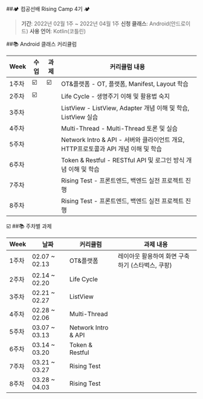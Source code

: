 ##🏕 컴공선배 Rising Camp 4기 🏕
>**기간**: 2022년 02월 1주 ~ 2022년 04월 1주
>**신청 클래스**: Android(안드로이드)
>**사용 언어**: Kotlin(코틀린)


##📚 Android 클래스 커리큘럼

| Week | 수업 | 과제 | 커리큘럼 내용 |
| ------ | -- | -- |----------- |
| 1주차 | ☑️ | ☑️ | OT&플랫폼 - OT, 플랫폼, Manifest, Layout 학습 |
| 2주차 | ☑️ |  | Life Cycle - 생명주기 이해 및 활용법 숙지 |
| 3주차 |  |  | ListView - ListView, Adapter 개념 이해 및 학습, ListView 실습 |
| 4주차 |  |  | Multi-Thread - Multi-Thread 토론 및 실습 |
| 5주차 |  |  | Network Intro & API - 서버와 클라이언트 개요, HTTP프로토콜과 API 개념 이해 및 학습 |
| 6주차 |  |  | Token & Restful - RESTful API 및 로그인 방식 개념 이해 및 학습 |
| 7주차 |  |  | Rising Test - 프론트엔드, 백엔드 실전 프로젝트 진행 |
| 8주차 |  |  | Rising Test - 프론트엔드, 백엔드 실전 프로젝트 진행 |

☑️
##📚 주차별 과제

| Week | 날짜 | 커리큘럼 | 과제 내용 |
| ------ | -- | -- | ----------- |
| 1주차 | 02.07 ~ 02.13 | OT&플랫폼 | 레이아웃 활용하여 화면 구축하기 (스타벅스, 쿠팡) |
| 2주차 | 02.14 ~ 02.20 | Life Cycle |  |
| 3주차 | 02.21 ~ 02.27 | ListView |  |
| 4주차 | 02.28 ~ 02.06 | Multi-Thread |  |
| 5주차 | 03.07 ~ 03.13 | Network Intro & API |  |
| 6주차 | 03.14 ~ 03.20 | Token & Restful |  |
| 7주차 | 03.21 ~ 03.27 | Rising Test |  |
| 8주차 | 03.28 ~ 04.03 | Rising Test |  |
